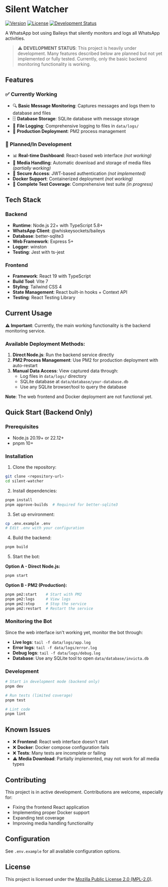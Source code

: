 # Silent Watcher

[![Version](https://img.shields.io/badge/version-0.2.0-blue.svg)](https://github.com/InvictusNavarchus/silent-watcher/releases)
[![License](https://img.shields.io/badge/license-MPL--2.0-orange.svg)](https://www.mozilla.org/en-US/MPL/2.0/)
[![Development Status](https://img.shields.io/badge/status-heavily%20under%20development-red.svg)](https://github.com/InvictusNavarchus/silent-watcher)

A WhatsApp bot using Baileys that silently monitors and logs all WhatsApp activities. 

> ⚠️ **DEVELOPMENT STATUS**: This project is heavily under development. Many features described below are planned but not yet implemented or fully tested. Currently, only the basic backend monitoring functionality is working.

## Features

### ✅ Currently Working
- 🔍 **Basic Message Monitoring**: Captures messages and logs them to database and files
- 🗄️ **Database Storage**: SQLite database with message storage
- 📝 **File Logging**: Comprehensive logging to files in `data/logs/`
- 🚀 **Production Deployment**: PM2 process management
### 🚧 Planned/In Development
- 📊 **Real-time Dashboard**: React-based web interface *(not working)*
- 📱 **Media Handling**: Automatic download and storage of media files *(partially working)*
- 🔐 **Secure Access**: JWT-based authentication *(not implemented)*
-  **Docker Support**: Containerized deployment *(not working)*
- 🧪 **Complete Test Coverage**: Comprehensive test suite *(in progress)*

## Tech Stack

### Backend
- **Runtime**: Node.js 22+ with TypeScript 5.8+
- **WhatsApp Client**: @whiskeysockets/baileys
- **Database**: better-sqlite3
- **Web Framework**: Express 5+
- **Logger**: winston
- **Testing**: Jest with ts-jest

### Frontend
- **Framework**: React 19 with TypeScript
- **Build Tool**: Vite 7
- **Styling**: Tailwind CSS 4
- **State Management**: React built-in hooks + Context API
- **Testing**: React Testing Library

## Current Usage

**⚠️ Important**: Currently, the main working functionality is the backend monitoring service.

### Available Deployment Methods:

1. **Direct Node.js**: Run the backend service directly
2. **PM2 Process Management**: Use PM2 for production deployment with auto-restart
3. **Manual Data Access**: View captured data through:
   - Log files in `data/logs/` directory
   - SQLite database at `data/database/your-database.db`
   - Use any SQLite browser/tool to query the database

**Note**: The web frontend and Docker deployment are not functional yet.

## Quick Start (Backend Only)

### Prerequisites

- Node.js 20.19+ or 22.12+
- pnpm 10+

### Installation

1. Clone the repository:
```bash
git clone <repository-url>
cd silent-watcher
```

2. Install dependencies:
```bash
pnpm install
pnpm approve-builds  # Required for better-sqlite3
```

3. Set up environment:
```bash
cp .env.example .env
# Edit .env with your configuration
```

4. Build the backend:
```bash
pnpm build
```

5. Start the bot:

**Option A - Direct Node.js:**
```bash
pnpm start
```

**Option B - PM2 (Production):**
```bash
pnpm pm2:start    # Start with PM2
pnpm pm2:logs     # View logs
pnpm pm2:stop     # Stop the service
pnpm pm2:restart  # Restart the service
```

### Monitoring the Bot

Since the web interface isn't working yet, monitor the bot through:

- **Live logs**: `tail -f data/logs/app.log`
- **Error logs**: `tail -f data/logs/error.log`
- **Debug logs**: `tail -f data/logs/debug.log`
- **Database**: Use any SQLite tool to open `data/database/invicta.db`

### Development

```bash
# Start in development mode (backend only)
pnpm dev

# Run tests (limited coverage)
pnpm test

# Lint code
pnpm lint
```

## Known Issues

- ❌ **Frontend**: React web interface doesn't start
- ❌ **Docker**: Docker compose configuration fails
- ❌ **Tests**: Many tests are incomplete or failing
- ⚠️ **Media Download**: Partially implemented, may not work for all media types

## Contributing

This project is in active development. Contributions are welcome, especially for:

- Fixing the frontend React application
- Implementing proper Docker support
- Expanding test coverage
- Improving media handling functionality

## Configuration

See `.env.example` for all available configuration options.

## License

This project is licensed under the [Mozilla Public License 2.0 (MPL-2.0)](https://www.mozilla.org/en-US/MPL/2.0/).
